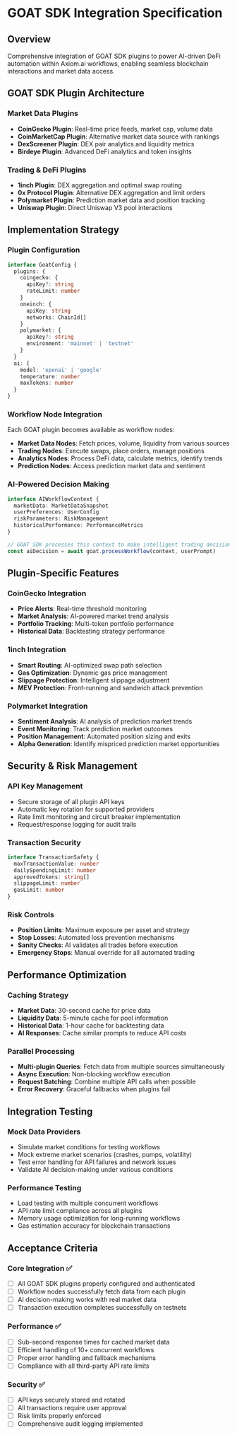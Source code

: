 # GOAT SDK Integration Specification

## Overview
Comprehensive integration of GOAT SDK plugins to power AI-driven DeFi automation within Axiom.ai workflows, enabling seamless blockchain interactions and market data access.

## GOAT SDK Plugin Architecture

### Market Data Plugins
- **CoinGecko Plugin**: Real-time price feeds, market cap, volume data
- **CoinMarketCap Plugin**: Alternative market data source with rankings
- **DexScreener Plugin**: DEX pair analytics and liquidity metrics
- **Birdeye Plugin**: Advanced DeFi analytics and token insights

### Trading & DeFi Plugins  
- **1inch Plugin**: DEX aggregation and optimal swap routing
- **0x Protocol Plugin**: Alternative DEX aggregation and limit orders
- **Polymarket Plugin**: Prediction market data and position tracking
- **Uniswap Plugin**: Direct Uniswap V3 pool interactions

## Implementation Strategy

### Plugin Configuration
```typescript
interface GoatConfig {
  plugins: {
    coingecko: {
      apiKey?: string
      rateLimit: number
    }
    oneinch: {
      apiKey: string
      networks: ChainId[]
    }
    polymarket: {
      apiKey?: string
      environment: 'mainnet' | 'testnet'
    }
  }
  ai: {
    model: 'openai' | 'google'
    temperature: number
    maxTokens: number
  }
}
```

### Workflow Node Integration
Each GOAT plugin becomes available as workflow nodes:
- **Market Data Nodes**: Fetch prices, volume, liquidity from various sources
- **Trading Nodes**: Execute swaps, place orders, manage positions  
- **Analytics Nodes**: Process DeFi data, calculate metrics, identify trends
- **Prediction Nodes**: Access prediction market data and sentiment

### AI-Powered Decision Making
```typescript
interface AIWorkflowContext {
  marketData: MarketDataSnapshot
  userPreferences: UserConfig
  riskParameters: RiskManagement
  historicalPerformance: PerformanceMetrics
}

// GOAT SDK processes this context to make intelligent trading decisions
const aiDecision = await goat.processWorkflow(context, userPrompt)
```

## Plugin-Specific Features

### CoinGecko Integration
- **Price Alerts**: Real-time threshold monitoring
- **Market Analysis**: AI-powered market trend analysis
- **Portfolio Tracking**: Multi-token portfolio performance
- **Historical Data**: Backtesting strategy performance

### 1inch Integration  
- **Smart Routing**: AI-optimized swap path selection
- **Gas Optimization**: Dynamic gas price management
- **Slippage Protection**: Intelligent slippage adjustment
- **MEV Protection**: Front-running and sandwich attack prevention

### Polymarket Integration
- **Sentiment Analysis**: AI analysis of prediction market trends
- **Event Monitoring**: Track prediction market outcomes
- **Position Management**: Automated position sizing and exits
- **Alpha Generation**: Identify mispriced prediction market opportunities

## Security & Risk Management

### API Key Management
- Secure storage of all plugin API keys
- Automatic key rotation for supported providers
- Rate limit monitoring and circuit breaker implementation
- Request/response logging for audit trails

### Transaction Security
```typescript
interface TransactionSafety {
  maxTransactionValue: number
  dailySpendingLimit: number
  approvedTokens: string[]
  slippageLimit: number
  gasLimit: number
}
```

### Risk Controls
- **Position Limits**: Maximum exposure per asset and strategy
- **Stop Losses**: Automated loss prevention mechanisms
- **Sanity Checks**: AI validates all trades before execution
- **Emergency Stops**: Manual override for all automated trading

## Performance Optimization

### Caching Strategy
- **Market Data**: 30-second cache for price data
- **Liquidity Data**: 5-minute cache for pool information
- **Historical Data**: 1-hour cache for backtesting data
- **AI Responses**: Cache similar prompts to reduce API costs

### Parallel Processing
- **Multi-plugin Queries**: Fetch data from multiple sources simultaneously
- **Async Execution**: Non-blocking workflow execution
- **Request Batching**: Combine multiple API calls when possible
- **Error Recovery**: Graceful fallbacks when plugins fail

## Integration Testing

### Mock Data Providers
- Simulate market conditions for testing workflows
- Mock extreme market scenarios (crashes, pumps, volatility)
- Test error handling for API failures and network issues
- Validate AI decision-making under various conditions

### Performance Testing
- Load testing with multiple concurrent workflows
- API rate limit compliance across all plugins
- Memory usage optimization for long-running workflows
- Gas estimation accuracy for blockchain transactions

## Acceptance Criteria

### Core Integration ✅
- [ ] All GOAT SDK plugins properly configured and authenticated
- [ ] Workflow nodes successfully fetch data from each plugin
- [ ] AI decision-making works with real market data
- [ ] Transaction execution completes successfully on testnets

### Performance ✅
- [ ] Sub-second response times for cached market data
- [ ] Efficient handling of 10+ concurrent workflows
- [ ] Proper error handling and fallback mechanisms
- [ ] Compliance with all third-party API rate limits

### Security ✅  
- [ ] API keys securely stored and rotated
- [ ] All transactions require user approval
- [ ] Risk limits properly enforced
- [ ] Comprehensive audit logging implemented
